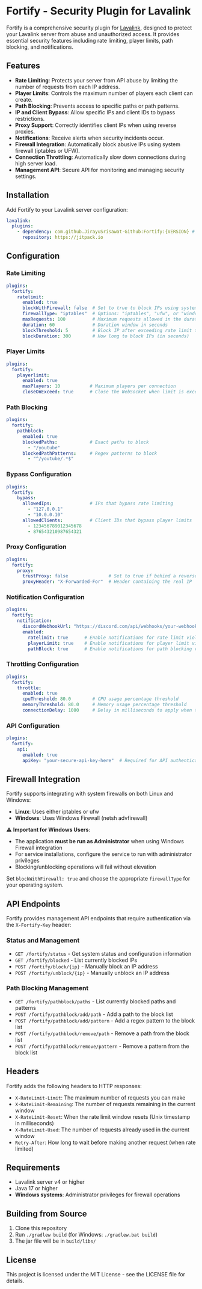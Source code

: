 # Fortify - Security Plugin for Lavalink

Fortify is a comprehensive security plugin for [Lavalink](https://github.com/lavalink-devs/Lavalink), designed to protect your Lavalink server from abuse and unauthorized access. It provides essential security features including rate limiting, player limits, path blocking, and notifications.

## Features

- **Rate Limiting**: Protects your server from API abuse by limiting the number of requests from each IP address.
- **Player Limits**: Controls the maximum number of players each client can create.
- **Path Blocking**: Prevents access to specific paths or path patterns.
- **IP and Client Bypass**: Allow specific IPs and client IDs to bypass restrictions.
- **Proxy Support**: Correctly identifies client IPs when using reverse proxies.
- **Notifications**: Receive alerts when security incidents occur.
- **Firewall Integration**: Automatically block abusive IPs using system firewall (iptables or UFW).
- **Connection Throttling**: Automatically slow down connections during high server load.
- **Management API**: Secure API for monitoring and managing security settings.

## Installation

Add Fortify to your Lavalink server configuration:

```yml
lavalink:
  plugins:
    - dependency: com.github.JirayuSrisawat-Github:Fortify:{VERSION} # replace {VERSION} with the latest version
      repository: https://jitpack.io
```

## Configuration

### Rate Limiting

```yml
plugins:
  fortify:
    ratelimit:
      enabled: true
      blockWithFirewall: false  # Set to true to block IPs using system firewall
      firewallType: "iptables"  # Options: "iptables", "ufw", or "windows"
      maxRequests: 100          # Maximum requests allowed in the duration window
      duration: 60              # Duration window in seconds
      blockThreshold: 5         # Block IP after exceeding rate limit this many times
      blockDuration: 300        # How long to block IPs (in seconds)
```

### Player Limits

```yml
plugins:
  fortify:
    playerlimit:
      enabled: true
      maxPlayers: 10           # Maximum players per connection
      closeOnExceed: true      # Close the WebSocket when limit is exceeded
```

### Path Blocking

```yml
plugins:
  fortify:
    pathblock:
      enabled: true
      blockedPaths:            # Exact paths to block
        - "/youtube"
      blockedPathPatterns:     # Regex patterns to block
        - "^/youtube/.*$"
```

### Bypass Configuration

```yml
plugins:
  fortify:
    bypass:
      allowedIps:              # IPs that bypass rate limiting
        - "127.0.0.1"
        - "10.0.0.10"
      allowedClients:          # Client IDs that bypass player limits
        - 123456789012345678
        - 876543210987654321
```

### Proxy Configuration

```yml
plugins:
  fortify:
    proxy:
      trustProxy: false               # Set to true if behind a reverse proxy
      proxyHeader: "X-Forwarded-For"  # Header containing the real IP
```

### Notification Configuration

```yml
plugins:
  fortify:
    notification:
      discordWebhookUrl: "https://discord.com/api/webhooks/your-webhook-url"
      enabled:
        ratelimit: true      # Enable notifications for rate limit violations
        playerLimit: true    # Enable notifications for player limit violations
        pathBlock: true      # Enable notifications for path blocking violations
```

### Throttling Configuration

```yml
plugins:
  fortify:
    throttle:
      enabled: true
      cpuThreshold: 80.0        # CPU usage percentage threshold
      memoryThreshold: 80.0     # Memory usage percentage threshold
      connectionDelay: 1000     # Delay in milliseconds to apply when throttling
```

### API Configuration

```yml
plugins:
  fortify:
    api:
      enabled: true
      apiKey: "your-secure-api-key-here"  # Required for API authentication
```

## Firewall Integration

Fortify supports integrating with system firewalls on both Linux and Windows:

- **Linux**: Uses either iptables or ufw
- **Windows**: Uses Windows Firewall (netsh advfirewall)

⚠️ **Important for Windows Users**:
- The application **must be run as Administrator** when using Windows Firewall integration
- For service installations, configure the service to run with administrator privileges
- Blocking/unblocking operations will fail without elevation

Set `blockWithFirewall: true` and choose the appropriate `firewallType` for your operating system.

## API Endpoints

Fortify provides management API endpoints that require authentication via the `X-Fortify-Key` header:

### Status and Management

- `GET /fortify/status` - Get system status and configuration information
- `GET /fortify/blocked` - List currently blocked IPs
- `POST /fortify/block/{ip}` - Manually block an IP address
- `POST /fortify/unblock/{ip}` - Manually unblock an IP address

### Path Blocking Management

- `GET /fortify/pathblock/paths` - List currently blocked paths and patterns
- `POST /fortify/pathblock/add/path` - Add a path to the block list
- `POST /fortify/pathblock/add/pattern` - Add a regex pattern to the block list
- `POST /fortify/pathblock/remove/path` - Remove a path from the block list
- `POST /fortify/pathblock/remove/pattern` - Remove a pattern from the block list

## Headers

Fortify adds the following headers to HTTP responses:

- `X-RateLimit-Limit`: The maximum number of requests you can make
- `X-RateLimit-Remaining`: The number of requests remaining in the current window
- `X-RateLimit-Reset`: When the rate limit window resets (Unix timestamp in milliseconds)
- `X-RateLimit-Used`: The number of requests already used in the current window
- `Retry-After`: How long to wait before making another request (when rate limited)

## Requirements

- Lavalink server v4 or higher
- Java 17 or higher
- **Windows systems**: Administrator privileges for firewall operations

## Building from Source

1. Clone this repository
2. Run `./gradlew build` (for Windows: `./gradlew.bat build`)
3. The jar file will be in `build/libs/`

## License

This project is licensed under the MIT License - see the LICENSE file for details.